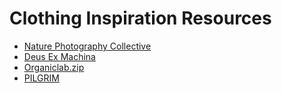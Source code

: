 # Clothing Inspiration Resources

- [Nature Photography Collective](https://www.instagram.com/naturephotographycollective/)
- [Deus Ex Machina](http://deuscustoms.com/)
- [Organiclab.zip](https://organiclabzip.com/)
- [PILGRIM](https://www.piilgrim.com/)